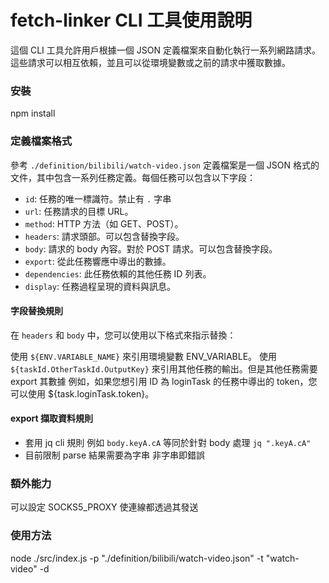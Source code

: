 # fetch-linker CLI 工具使用說明
這個 CLI 工具允許用戶根據一個 JSON 定義檔案來自動化執行一系列網路請求。這些請求可以相互依賴，並且可以從環境變數或之前的請求中獲取數據。

### 安裝
npm install

### 定義檔案格式
參考 `./definition/bilibili/watch-video.json`
定義檔案是一個 JSON 格式的文件，其中包含一系列任務定義。每個任務可以包含以下字段：
- `id`: 任務的唯一標識符。禁止有 `.` 字串
- `url`: 任務請求的目標 URL。
- `method`: HTTP 方法（如 GET、POST）。
- `headers`: 請求頭部。可以包含替換字段。
- `body`: 請求的 body 內容。對於 POST 請求。可以包含替換字段。
- `export`: 從此任務響應中導出的數據。
- `dependencies`: 此任務依賴的其他任務 ID 列表。
- `display`: 任務過程呈現的資料與訊息。

#### 字段替換規則
在 `headers` 和 `body` 中，您可以使用以下格式來指示替換：

使用 `${ENV.VARIABLE_NAME}` 來引用環境變數 ENV_VARIABLE。
使用 `${taskId.OtherTaskId.OutputKey}` 來引用其他任務的輸出。但是其他任務需要 export 其數據
例如，如果您想引用 ID 為 loginTask 的任務中導出的 token，您可以使用 ${task.loginTask.token}。

#### export 擷取資料規則 
- 套用 jq cli 規則
例如 `body.keyA.cA`
等同於針對 body 處理 `jq ".keyA.cA"`
- 目前限制
parse 結果需要為字串 非字串即錯誤

### 額外能力
可以設定 SOCKS5_PROXY 使連線都透過其發送

### 使用方法
node ./src/index.js -p "./definition/bilibili/watch-video.json" -t "watch-video" -d